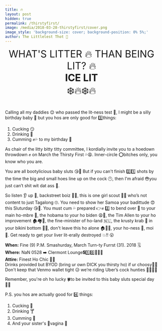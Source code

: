 ```yaml
---
title: 🔥
layout: post
hidden: true
permalink: /thirstyfirst/
image: /media/2018-03-28-thirstyfirst/cover.png
image_style: 'background-size: cover; background-position: 0% 5%;'
author: The Littlelest Thot 👼
---
```


<div style="text-align: center; font-size: 2rem; text-transform: uppercase;">
What's litter 🔥 than being lit? 🔥
<br/>
<b>ICE LIT</b>
<br/>
❄️🔥❄️🔥
</div>
&nbsp;


Calling all my daddies 😌 who passed the lit-ness test 📝, I might be a silly birthday baby 👼 but you hos are only good for 3️⃣things:

1. Cucking 😏
2. Drinking 🍾
3. Cumming ✊💦 to my birthday 🎈

As chair of the litty bitty titty committee, I kordially invite you to a hoedown throwdown ✊ on March the Thirsty First 💦😩. Inner-circle ⭕bitches only, you know who you are.

You are all bootylicious baby sluts 😘🍑 But if you can't finish 2️⃣1️⃣ shots by the time the big and small hoes line up on the cock 🕛, then I'm afraid 😳you just can’t shit wit dat ass 🍑.

So listen 👂 up 🔼, backstreet boiz 🕺🕺, this is one girl scout 👧🍪 who’s not content to just Tagalong 🙄. You need to show her Samoa  your badittude 😍 this Sluturday 😘👯. You must cum 💦 prepared 👉✊ 2️⃣ to bend over  👀 to your main ho-mbre 💇, the hobama to your ho biden 😩🍑, the Tim Allen to your ho improvement 🏚️🏘️🍆, the fine-minister of ho-land 🇳🇱, the krusty krab 🦀 in your bikini bottom 👙🍑, don't leave this ho alone 🏠👦🎄, your ho-ness 🤰, moi 💋. Get ready to get your liver lit-erally destroyed 💥!! 😮


<div class="message">
<B>When:</b> Fine (9) P.M. Smashurday, March Turn-ty Furrst (31). 2018 🗓️
<br/>
<B>Where:</b> NaN 0528 ➡️ Clermont Lounge💲1️⃣0️⃣🤑🤑🤑
<br/>
<B>Attire:</b> Finest Ho Chic 💃✨
<br/>
Drinks provided but BYOD (bring ur own DICK you thirsty ho) if ur choosy🍹🍆
<br/>
Don't keep that Venmo wallet tight 😥 we’re riding Uber’s cock hunties 🚗💦💸💸
<br/>
</div>

Remember, you're oh ho lucky 🍀to be invited to this baby sluts special day 🎉🎆

P.S. you hos are actually good for 4️⃣ things:

1. Cucking 🐓
2. Drinking 🍸
3. Cumming 🎈
4. And your sister's 👯‍vagina 🌹
